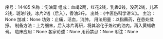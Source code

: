 序号：14485
名称：伤油膏
组成：血竭2两，红花2钱，乳香2钱，没药2钱，儿茶2钱，琥珀1钱，冰片2钱（后入），香油3斤。
出处：《中医伤科学讲义》。
主治：None
加减：None
功效：止痛，活血，消肿。
用法用量：以指蘸药，在患处揉擦。
制备方法：上为细末，后入冰片再研，将其溶化于炼过的油内，再入黄蜡收膏。
临床应用：None
各家论述：None
用药禁忌：None
附注：None
